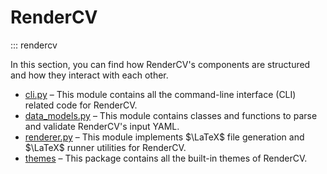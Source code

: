 # RenderCV

::: rendercv

In this section, you can find how RenderCV's components are structured and how they interact with each other.

- [cli.py](cli.md) – This module contains all the command-line interface (CLI) related code for RenderCV.
- [data_models.py](data_models.md) – This module contains classes and functions to parse and validate RenderCV's input YAML.
- [renderer.py](renderer.md) – This module implements $\LaTeX$ file generation and $\LaTeX$ runner utilities for RenderCV.
- [themes](themes.md) – This package contains all the built-in themes of RenderCV.
